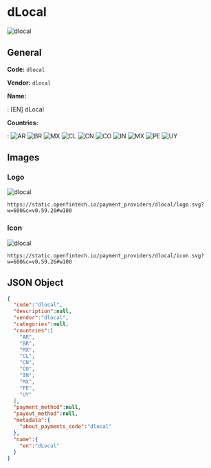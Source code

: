
# dLocal 
![dlocal](https://static.openfintech.io/payment_providers/dlocal/logo.svg?w=600&c=v0.59.26#w100)  

## General 
 
**Code:** `dlocal` 
 
**Vendor:** `dlocal` 
 
**Name:**  
 
:	[EN] dLocal  
 
**Countries:**  
 
:	![AR](https://cdnjs.cloudflare.com/ajax/libs/flag-icon-css/3.3.0/flags/4x3/ar.svg#w24) 	![BR](https://cdnjs.cloudflare.com/ajax/libs/flag-icon-css/3.3.0/flags/4x3/br.svg#w24) 	![MX](https://cdnjs.cloudflare.com/ajax/libs/flag-icon-css/3.3.0/flags/4x3/mx.svg#w24) 	![CL](https://cdnjs.cloudflare.com/ajax/libs/flag-icon-css/3.3.0/flags/4x3/cl.svg#w24) 	![CN](https://cdnjs.cloudflare.com/ajax/libs/flag-icon-css/3.3.0/flags/4x3/cn.svg#w24) 	![CO](https://cdnjs.cloudflare.com/ajax/libs/flag-icon-css/3.3.0/flags/4x3/co.svg#w24) 	![IN](https://cdnjs.cloudflare.com/ajax/libs/flag-icon-css/3.3.0/flags/4x3/in.svg#w24) 	![MX](https://cdnjs.cloudflare.com/ajax/libs/flag-icon-css/3.3.0/flags/4x3/mx.svg#w24) 	![PE](https://cdnjs.cloudflare.com/ajax/libs/flag-icon-css/3.3.0/flags/4x3/pe.svg#w24) 	![UY](https://cdnjs.cloudflare.com/ajax/libs/flag-icon-css/3.3.0/flags/4x3/uy.svg#w24)  

## Images 

### Logo 
 
![dlocal](https://static.openfintech.io/payment_providers/dlocal/logo.svg?w=600&c=v0.59.26#w100)  

```
https://static.openfintech.io/payment_providers/dlocal/logo.svg?w=600&c=v0.59.26#w100
```  

### Icon 
 
![dlocal](https://static.openfintech.io/payment_providers/dlocal/icon.svg?w=600&c=v0.59.26#w100)  

```
https://static.openfintech.io/payment_providers/dlocal/icon.svg?w=600&c=v0.59.26#w100
```  

## JSON Object 

```json
{
  "code":"dlocal",
  "description":null,
  "vendor":"dlocal",
  "categories":null,
  "countries":[
    "AR",
    "BR",
    "MX",
    "CL",
    "CN",
    "CO",
    "IN",
    "MX",
    "PE",
    "UY"
  ],
  "payment_method":null,
  "payout_method":null,
  "metadata":{
    "about_payments_code":"dlocal"
  },
  "name":{
    "en":"dLocal"
  }
}
```  
